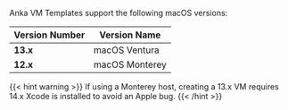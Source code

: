 ---
---

Anka VM Templates support the following macOS versions:

| Version Number | Version Name |
| --- | --- |
| **13.x** | macOS Ventura |
| **12.x** | macOS Monterey |

{{< hint warning >}}
If using a Monterey host, creating a 13.x VM requires 14.x Xcode is installed to avoid an Apple bug.
{{< /hint >}}